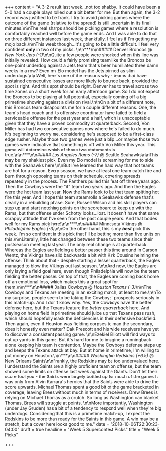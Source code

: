 +++
content = "A 3-2 result last week...not too shabby. It could have been a 5-0 had a couple plays rolled out a bit better for me! But then again, the 3-2 record was justified to be frank. I try to avoid picking games where the outcome of the game (relative to the spread) is still uncertain in its final minutes.\n\nThe real sharps should be picking games where a resolution is comfortably reached well before the game ends. And I was able to do that on three different instances last week, thankfully. I feel as if I'm getting my mojo back.\n\nThis week though...it's going to be a little difficult. I feel very confident **only** in two of my picks.   \n\n***\n\n##### Denver Broncos @ _New York Jets (-1)_\n\nQuite a few people were shocked when this line was initially revealed. How could a fairly promising team like the Broncos be one-point underdog against a Jets team that's been humiliated three damn weeks in a row? Even my Elo model has the Jets pinned as slim underdogs.\n\nWell, here's one of the reasons why - teams that have sustained consecutive losses are more likely to bounce back, provided the spot is right. And this spot should be right. Denver has to travel across two time zones on a short week for an early afternoon game. So I do not expect the Broncos to be playing at full potential, especially coming off a big primetime showing against a division rival.\n\nOn a bit of a different note, this Broncos team disappoints me for a couple different reasons. One, the team's head coach and its offensive coordinator have failed to field a serviceable offense for the past year and a half, which is unacceptable given that they have a proven commodity at quarterback. Second, Von Miller has had two consecutive games now where he's failed to do much. It's beginning to worry me, considering he's supposed to be a first-class edge rusher. Maybe those two games were just a blip...or maybe those two games were indicative that something is off with Von Miller this year. This game will determine which of those two statements is true.\n\n***\n\n##### _Los Angeles Rams (-7)_ @ Seattle Seahawks\n\nThis may be my shakiest pick. Even my Elo model is screaming for me to side with the Seahawks here.\n\nBut I've learned the hard way that hot teams are hot for a reason. Every season, we have at least one team catch fire and burn through opposing teams on their schedule, covering spreads repeatedly in the process. The Panthers pulled this feat off three years ago. Then the Cowboys were the \"it\" team two years ago. And then the Eagles were the hot team last year. Now the Rams look to be that team spitting hot fire this year. And I hope this team steamrolls a Seahawks defense that's clearly in a rebuilding phase. Sure, Russell Wilson and his skill players can step up and start notching points on the scoreboard to keep up with the Rams, but that offense under Schotty looks...lost. It doesn't have that same scrappy attitude that I've seen from the past couple years. And that bodes well for my Rams pick here!\n\n***\n\n##### Minnesota Vikings @ _Philadelphia Eagles (-3)_\n\nOn the other hand, this is my **_best_** pick this week. I'm so confident in this pick that I'll be betting more than five units on this.\n\nLiterally, little has changed between these two teams since their postseason meeting last year. The only real change is at quarterback. Whereas the Eagles are fielding a better passer this time around in Carson Wentz, the Vikings have slid backwards a bit with Kirk Cousins helming the offense. Think about that - despite starting a lesser quarterback, the Eagles managed to blow the Vikings out last season. \n\nAnd now, the Eagles are only laying a field goal here, even though Philadelphia will now be the team fielding the better passer. On top of that, the Eagles are coming back home off an emotional loss, which makes this a great spot for them.\n\n***\n\n##### Dallas Cowboys @ _Houston Texans (-3)_\n\nThe Cowboys and Texans are meeting in an exciting match, at least to me.\n\nTo my surprise, people seem to be taking the Cowboys' prospects seriously in this match-up. And I don't know why. Yes, the Cowboys have the better defense here, but the Texans feature the _better quarterback_ here. And playing on home field in primetime should juice up that Texans pass rush, which should hopefully mask the deficiencies in their defensive backfield. Then again, even if Houston was fielding corpses to man the secondary, does it honestly even matter? Dak Prescott and his wide receivers have yet to discover a consistent passing game. \n\nEzekiel Elliott will find ways to eat up yards in this game. But it's hard for me to imagine a runningback alone keeping his team in contention. Maybe the Cowboys defense steps up and keeps the Texans attack at bay. But at home in primetime, I'm willing to put money on Houston.\n\n***\n\n##### _Washington Redskins_ _(+6.5)_ @ New Orleans Saints\n\nFrankly, the Redskins may be too undervalued here. I understand the Saints are a highly proficient team on offense, but the team showed some limits on offense last week against the Giants. Don't let their score fool you - the Saints were largely bottled up for much of the game. It was only from Alvin Kamara's heroics that the Saints were able to drive the score upwards. Michael Thomas spent a good bit of the game bracketed in coverage, leaving Brees without much in terms of receivers. Drew Brees is relying on Michael Thomas as a crutch. So long as Washington can blanket Thomas, Brees will struggle at points. \n\nMore importantly, Washington (under Jay Gruden) has a bit of a tendency to respond well when they're big underdogs. Considering that this is a primetime match-up, I expect the Redskins to be more than ready for the Saints in this game. A win may be a stretch, but a cover here looks good to me."
date = "2018-10-06T22:30:23-04:00"
draft = true
headline = "Week 5 Supercontest Picks"
title = "Week 5 Picks"

+++
